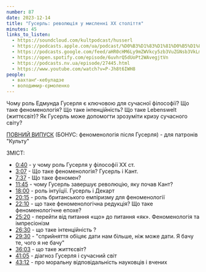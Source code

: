 ```yaml
---
number: 87
date: 2023-12-14
title: "Гусерль: революція у мисленні ХХ століття"
minutes: 45
links_to_listen:
  - https://soundcloud.com/kultpodcast/husserl
  - https://podcasts.apple.com/ua/podcast/%D0%B3%D1%83%D1%81%D0%B5%D1%80%D0%BB%D1%8C-%D1%80%D0%B5%D0%B2%D0%BE%D0%BB%D1%8E%D1%86%D1%96%D1%8F-%D1%83-%D0%BC%D0%B8%D1%81%D0%BB%D0%B5%D0%BD%D0%BD%D1%96-%D1%85%D1%85-%D1%81%D1%82%D0%BE%D0%BB%D1%96%D1%82%D1%82%D1%8F/id1581339249?i=1000638542183
  - https://podcasts.google.com/feed/aHR0cHM6Ly9mZWVkcy5zb3VuZGNsb3VkLmNvbS91c2Vycy9zb3VuZGNsb3VkOnVzZXJzOjg5MjM3MjAyNy9zb3VuZHMucnNz/episode/dGFnOnNvdW5kY2xvdWQsMjAxMDp0cmFja3MvMTY5MDA1ODY1OA?sa=X&ved=0CAUQkfYCahcKEwiY9MT79aiDAxUAAAAAHQAAAAAQAQ
  - https://open.spotify.com/episode/6uvhrQ5dUoPt2WAvegjtVn
  - https://podcasts.nv.ua/episode/27445.html
  - https://www.youtube.com/watch?v=P-Jh8t6IWH8
people:
  - вахтанґ-кебуладзе
  - володимир-єрмоленко
---
```


Чому роль Едмунда Гусерля є ключовою для сучасної філософії? Що таке
феноменологія? Що таке інтенційність? Що таке Lebenswelt (життєсвіт)? Як
Гусерль може допомогти зрозуміти кризу сучасного світу?

[ПОВНИЙ ВИПУСК][14] (БОНУС: феноменологія після Гусерля) - для патронів "Культу"

ЗМІСТ:

- [0:40][1] \- у чому роль Гусерля у філософії ХХ ст.
- [3:07][2] \- Що таке феноменологія? Гусерль і Кант.
- [7:37][3] \- Що таке феномен?
- [11:45][4] \- чому Гусерль завершує революцію, яку почав Кант?
- [18:00][5] \- роль інтуїції. Гусерль і Декарт
- [20:15][6] \- роль британського емпіризму для феноменології
- [22:10][7] \- що таке феноменологічна редукція? Що таке феноменологічне епохе?
- [25:20][8] \- перейти від питання «що» до питання «як». Феноменологія та імпресіонізм
- [26:30][9] \- що таке інтенційність ?
- [29:30][10] \- "сприйняття обіцяє дати нам більше, ніж може дати. Я бачу те, чого я не бачу"
- [36:03][11] \- що таке життєсвіт?
- [41:05][12] \- діагноз Гусерля і сучасний світ
- [43:12][13] \- про моральну відповідальність науковців і вчених

[1]: https://www.youtube.com/watch?v=P-Jh8t6IWH8&t=40s
[2]: https://www.youtube.com/watch?v=P-Jh8t6IWH8&t=187s
[3]: https://www.youtube.com/watch?v=P-Jh8t6IWH8&t=457s
[4]: https://www.youtube.com/watch?v=P-Jh8t6IWH8&t=705s
[5]: https://www.youtube.com/watch?v=P-Jh8t6IWH8&t=1080s
[6]: https://www.youtube.com/watch?v=P-Jh8t6IWH8&t=1215s
[7]: https://www.youtube.com/watch?v=P-Jh8t6IWH8&t=1330s
[8]: https://www.youtube.com/watch?v=P-Jh8t6IWH8&t=1520s
[9]: https://www.youtube.com/watch?v=P-Jh8t6IWH8&t=1590s
[10]: https://www.youtube.com/watch?v=P-Jh8t6IWH8&t=1770s
[11]: https://www.youtube.com/watch?v=P-Jh8t6IWH8&t=2163s
[12]: https://www.youtube.com/watch?v=P-Jh8t6IWH8&t=2465s
[13]: https://www.youtube.com/watch?v=P-Jh8t6IWH8&t=2592s
[14]: https://patreon.com/posts/guserl-u-khkh-94647452
